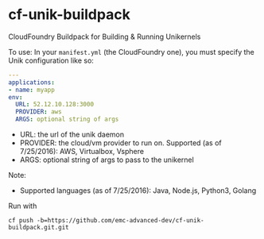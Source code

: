 # cf-unik-buildpack
CloudFoundry Buildpack for Building & Running Unikernels

To use:
In your `manifest.yml` (the CloudFoundry one), you must specify the Unik configuration like so:
```yaml
---
applications:
- name: myapp
env:
  URL: 52.12.10.128:3000
  PROVIDER: aws
  ARGS: optional string of args  
```

* URL: the url of the unik daemon
* PROVIDER: the cloud/vm provider to run on. Supported (as of 7/25/2016): AWS, Virtualbox, Vsphere
* ARGS: optional string of args to pass to the unikernel

Note:
* Supported languages (as of 7/25/2016): Java, Node.js, Python3, Golang

Run with
```
cf push -b=https://github.com/emc-advanced-dev/cf-unik-buildpack.git.git
```
